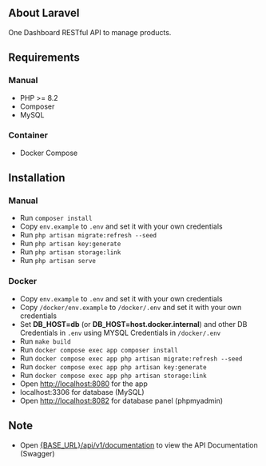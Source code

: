 ## About Laravel

One Dashboard RESTful API to manage products.

## Requirements

### Manual

- PHP >= 8.2
- Composer
- MySQL

### Container

- Docker Compose


## Installation

### Manual

- Run `composer install`
- Copy `env.example` to `.env` and set it with your own credentials
- Run `php artisan migrate:refresh --seed`
- Run `php artisan key:generate`
- Run `php artisan storage:link`
- Run `php artisan serve`

### Docker

- Copy `env.example` to `.env` and set it with your own credentials
- Copy `/docker/env.example` to `/docker/.env` and set it with your own credentials
- Set **DB_HOST=db** (or **DB_HOST=host.docker.internal**) and other DB Credentials in `.env` using MYSQL Credentials in `/docker/.env`
- Run `make build`
- Run `docker compose exec app composer install`
- Run `docker compose exec app php artisan migrate:refresh --seed`
- Run `docker compose exec app php artisan key:generate`
- Run `docker compose exec app php artisan storage:link`
- Open [http://localhost:8080](http://localhost:8080) for the app
- localhost:3306 for database (MySQL)
- Open [http://localhost:8082](http://localhost:8082) for database panel (phpmyadmin)

## Note

- Open [{BASE_URL}/api/v1/documentation](http://localhost:8080/api/v1/documentation) to view the API Documentation (Swagger)
